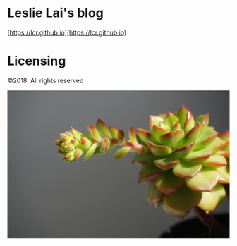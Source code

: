# Leslie Lai's blog

[https://lcr.github.io](https://lcr.github.io)

# Licensing

&copy;2018. All rights reserved

![](/assets/posts-img/20190128/DSC01101.JPG)